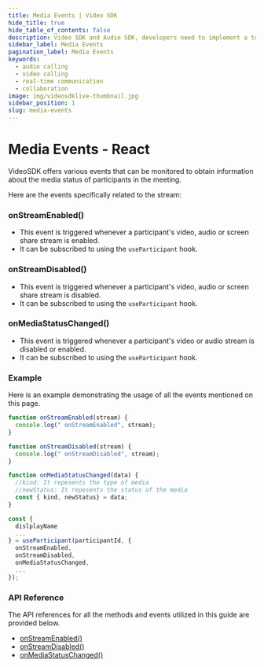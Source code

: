 ```yaml
---
title: Media Events | Video SDK
hide_title: true
hide_table_of_contents: false
description: Video SDK and Audio SDK, developers need to implement a token server. This requires efforts on both the front-end and backend.
sidebar_label: Media Events
pagination_label: Media Events
keywords:
  - audio calling
  - video calling 
  - real-time communication
  - collaboration
image: img/videosdklive-thumbnail.jpg
sidebar_position: 1
slug: media-events
---
```


# Media Events - React

VideoSDK offers various events that can be monitored to obtain information about the media status of participants in the meeting.

Here are the events specifically related to the stream:

### onStreamEnabled()

- This event is triggered whenever a participant's video, audio or screen share stream is enabled.
- It can be subscribed to using the `useParticipant` hook.

### onStreamDisabled()

- This event is triggered whenever a participant's video, audio or screen share stream is disabled.
- It can be subscribed to using the `useParticipant` hook.

### onMediaStatusChanged()

- This event is triggered whenever a participant's video or audio stream is disabled or enabled.
- It can be subscribed to using the `useParticipant` hook.

### Example

Here is an example demonstrating the usage of all the events mentioned on this page.

```js
function onStreamEnabled(stream) {
  console.log(" onStreamEnabled", stream);
}

function onStreamDisabled(stream) {
  console.log(" onStreamDisabled", stream);
}

function onMediaStatusChanged(data) {
  //kind: It repesents the type of media
  //newStatus: It repesents the status of the media
  const { kind, newStatus} = data;
}

const {
  dislplayName
  ...
} = useParticipant(participantId, {
  onStreamEnabled,
  onStreamDisabled,
  onMediaStatusChanged,
  ...
});
```

### API Reference

The API references for all the methods and events utilized in this guide are provided below.

- [onStreamEnabled()](/react/api/sdk-reference/use-participant/events#onstreamenabled)
- [onStreamDisabled()](/react/api/sdk-reference/use-participant/events#onstreamdisabled)
- [onMediaStatusChanged()](/react/api/sdk-reference/use-participant/events#onmediastatuschanged)
